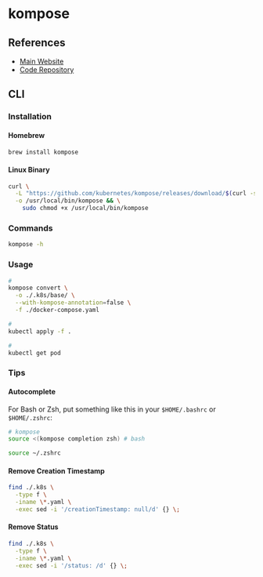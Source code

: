# kompose

## References

- [Main Website](https://kompose.io/)
- [Code Repository](https://github.com/kubernetes/kompose)

## CLI

### Installation

#### Homebrew

```sh
brew install kompose
```

#### Linux Binary

```sh
curl \
  -L "https://github.com/kubernetes/kompose/releases/download/$(curl -s https://api.github.com/repos/kubernetes/kompose/releases/latest | grep tag_name | cut -d '"' -f 4)/kompose-linux-amd64" \
  -o /usr/local/bin/kompose && \
    sudo chmod +x /usr/local/bin/kompose
```

### Commands

```sh
kompose -h
```

### Usage

```sh
#
kompose convert \
  -o ./.k8s/base/ \
  --with-kompose-annotation=false \
  -f ./docker-compose.yaml

#
kubectl apply -f .

#
kubectl get pod
```

### Tips

#### Autocomplete

For Bash or Zsh, put something like this in your `$HOME/.bashrc` or `$HOME/.zshrc`:

```sh
# kompose
source <(kompose completion zsh) # bash
```

```sh
source ~/.zshrc
```

#### Remove Creation Timestamp

```sh
find ./.k8s \
  -type f \
  -iname \*.yaml \
  -exec sed -i '/creationTimestamp: null/d' {} \;
```

#### Remove Status

```sh
find ./.k8s \
  -type f \
  -iname \*.yaml \
  -exec sed -i '/status: /d' {} \;
```

<!-- #### Consistent Indent Sequences -->
